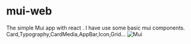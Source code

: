 # mui-web
The simple Mui app with react .
I have use some basic mui components.
Card,Typography,CardMedia,AppBar,Icon,Grid...
![Mui](https://user-images.githubusercontent.com/111682412/197264166-384c4752-6064-40c7-bcbc-f0a006e94575.png)
